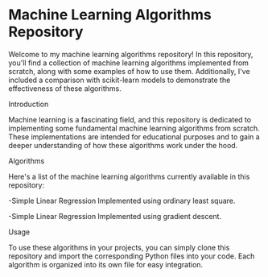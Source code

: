 # Machine Learning Algorithms Repository

Welcome to my machine learning algorithms repository! In this repository, you'll find a collection of machine learning algorithms implemented from scratch, along with some examples of how to use them. Additionally, I've included a comparison with scikit-learn models to demonstrate the effectiveness of these algorithms.

Introduction

Machine learning is a fascinating field, and this repository is dedicated to implementing some fundamental machine learning algorithms from scratch. These implementations are intended for educational purposes and to gain a deeper understanding of how these algorithms work under the hood.

Algorithms

Here's a list of the machine learning algorithms currently available in this repository:

-Simple Linear Regression Implemented using ordinary least square. 

-Simple Linear Regression Implemented using gradient descent. 

Usage

To use these algorithms in your projects, you can simply clone this repository and import the corresponding Python files into your code. Each algorithm is organized into its own file for easy integration.
